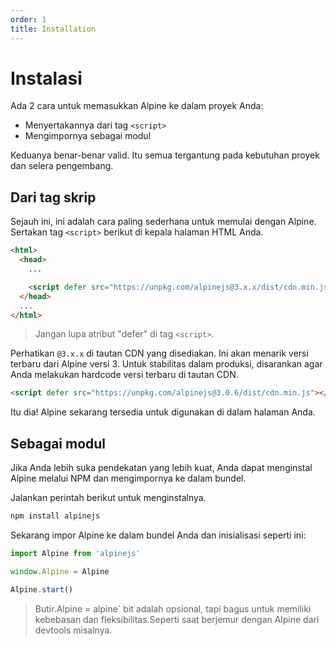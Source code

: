 ```yaml
---
order: 1
title: Installation
---
```


# Instalasi

Ada 2 cara untuk memasukkan Alpine ke dalam proyek Anda:

* Menyertakannya dari tag `<script>`
* Mengimpornya sebagai modul

Keduanya benar-benar valid. Itu semua tergantung pada kebutuhan proyek dan selera pengembang.

<a name="from-a-script-tag"></a>
## Dari tag skrip

Sejauh ini, ini adalah cara paling sederhana untuk memulai dengan Alpine. Sertakan tag `<script>` berikut di kepala halaman HTML Anda.

```html
<html>
  <head>
    ...

    <script defer src="https://unpkg.com/alpinejs@3.x.x/dist/cdn.min.js"></script>
  </head>
  ...
</html>
```

> Jangan lupa atribut "defer" di tag `<script>`.

Perhatikan `@3.x.x` di tautan CDN yang disediakan. Ini akan menarik versi terbaru dari Alpine versi 3. Untuk stabilitas dalam produksi, disarankan agar Anda melakukan hardcode versi terbaru di tautan CDN.

```html
<script defer src="https://unpkg.com/alpinejs@3.0.6/dist/cdn.min.js"></script>
```

Itu dia! Alpine sekarang tersedia untuk digunakan di dalam halaman Anda.

<a name="as-a-module"></a>
## Sebagai modul

Jika Anda lebih suka pendekatan yang lebih kuat, Anda dapat menginstal Alpine melalui NPM dan mengimpornya ke dalam bundel.

Jalankan perintah berikut untuk menginstalnya.

```bash
npm install alpinejs
```

Sekarang impor Alpine ke dalam bundel Anda dan inisialisasi seperti ini:

```js
import Alpine from 'alpinejs'

window.Alpine = Alpine

Alpine.start()
```

> Butir.Alpine = alpine` bit adalah opsional, tapi bagus untuk memiliki kebebasan dan fleksibilitas.Seperti saat berjemur dengan Alpine dari devtools misalnya.
